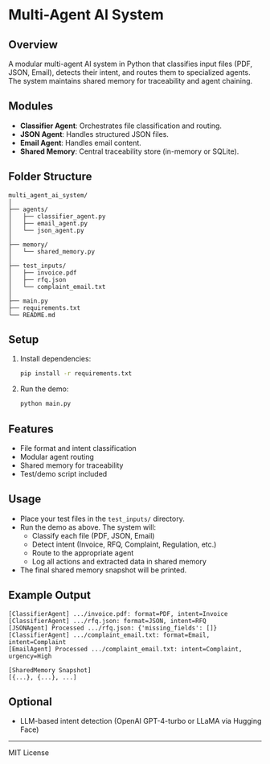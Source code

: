 # Multi-Agent AI System

## Overview
A modular multi-agent AI system in Python that classifies input files (PDF, JSON, Email), detects their intent, and routes them to specialized agents. The system maintains shared memory for traceability and agent chaining.

## Modules
- **Classifier Agent**: Orchestrates file classification and routing.
- **JSON Agent**: Handles structured JSON files.
- **Email Agent**: Handles email content.
- **Shared Memory**: Central traceability store (in-memory or SQLite).

## Folder Structure
```
multi_agent_ai_system/
│
├── agents/
│   ├── classifier_agent.py
│   ├── email_agent.py
│   └── json_agent.py
│
├── memory/
│   └── shared_memory.py
│
├── test_inputs/
│   ├── invoice.pdf
│   ├── rfq.json
│   └── complaint_email.txt
│
├── main.py
├── requirements.txt
└── README.md
```

## Setup
1. Install dependencies:
   ```bash
   pip install -r requirements.txt
   ```
2. Run the demo:
   ```bash
   python main.py
   ```

## Features
- File format and intent classification
- Modular agent routing
- Shared memory for traceability
- Test/demo script included

## Usage
- Place your test files in the `test_inputs/` directory.
- Run the demo as above. The system will:
  - Classify each file (PDF, JSON, Email)
  - Detect intent (Invoice, RFQ, Complaint, Regulation, etc.)
  - Route to the appropriate agent
  - Log all actions and extracted data in shared memory
- The final shared memory snapshot will be printed.

## Example Output
```
[ClassifierAgent] .../invoice.pdf: format=PDF, intent=Invoice
[ClassifierAgent] .../rfq.json: format=JSON, intent=RFQ
[JSONAgent] Processed .../rfq.json: {'missing_fields': []}
[ClassifierAgent] .../complaint_email.txt: format=Email, intent=Complaint
[EmailAgent] Processed .../complaint_email.txt: intent=Complaint, urgency=High

[SharedMemory Snapshot]
[{...}, {...}, ...]
```

## Optional
- LLM-based intent detection (OpenAI GPT-4-turbo or LLaMA via Hugging Face)

---
MIT License 